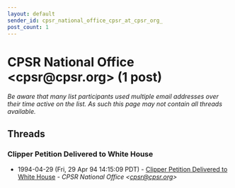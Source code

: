 ```yaml
---
layout: default
sender_id: cpsr_national_office_cpsr_at_cpsr_org_
post_count: 1
---
```


# CPSR National Office <cpsr<span>@</span>cpsr.org> (1 post)

_Be aware that many list participants used multiple email addresses over their time active on the list. As such this page may not contain all threads available._

## Threads

### Clipper Petition Delivered to White House
+ 1994-04-29 (Fri, 29 Apr 94 14:15:09 PDT) - [Clipper Petition Delivered to White House](/archive/1994/04/3a57093b70808875866ea1b52dfe9695a2f13b7601a1c98b364d45096f4542df) - _CPSR National Office \<cpsr@cpsr.org\>_

